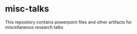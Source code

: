 # misc-talks
This repository contains powerpoint files and other artifacts for miscellaneous research talks
